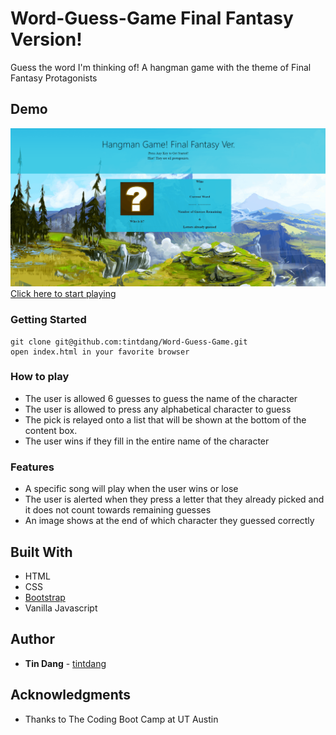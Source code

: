 # Word-Guess-Game Final Fantasy Version!

Guess the word I'm thinking of! A hangman game with the theme of Final Fantasy Protagonists


## Demo
<img width='600' src='./assets/images/example.gif'><br>
[Click here to start playing](https://tintdang.github.io/Word-Guess-Game/)

### Getting Started
```shell
git clone git@github.com:tintdang/Word-Guess-Game.git
open index.html in your favorite browser
```

### How to play
- The user is allowed 6 guesses to guess the name of the character
- The user is allowed to press any alphabetical character to guess
- The pick is relayed onto a list that will be shown at the bottom of the content box.
- The user wins if they fill in the entire name of the character

### Features
- A specific song will play when the user wins or lose
- The user is alerted when they press a letter that they already picked and it does not count towards remaining guesses
- An image shows at the end of which character they guessed correctly


## Built With
- HTML
- CSS
- [Bootstrap](https://getbootstrap.com/)
- Vanilla Javascript

## Author

* **Tin Dang**  - [tintdang](https://github.com/tintdang)

## Acknowledgments

* Thanks to The Coding Boot Camp at UT Austin